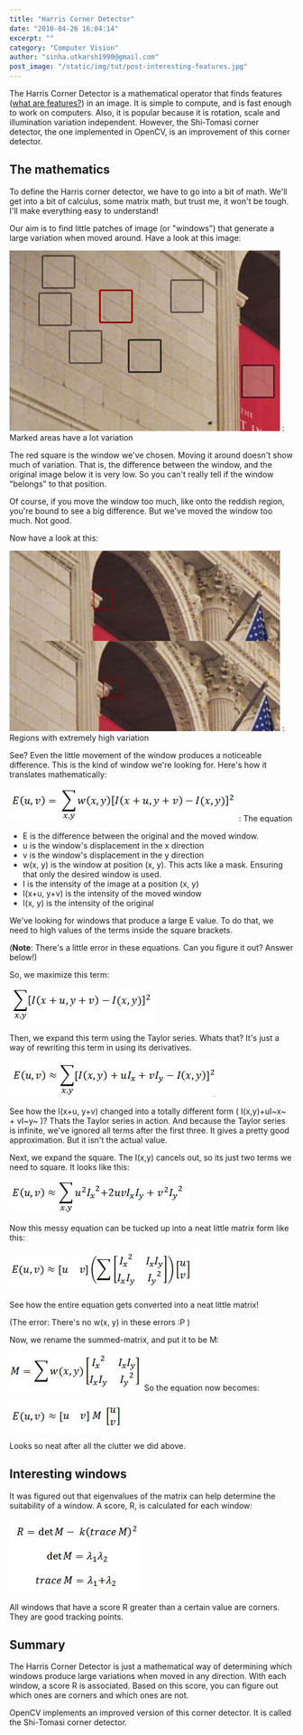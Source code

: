 ```yaml
---
title: "Harris Corner Detector"
date: "2010-04-26 16:04:14"
excerpt: ""
category: "Computer Vision"
author: "sinha.utkarsh1990@gmail.com"
post_image: "/static/img/tut/post-interesting-features.jpg"
---
```


The Harris Corner Detector is a mathematical operator that finds features ([what are features?](/tutorials/features-what-are-they/)) in an image. It is simple to compute, and is fast enough to work on computers. Also, it is popular because it is rotation, scale and illumination variation independent. However, the Shi-Tomasi corner detector, the one implemented in OpenCV, is an improvement of this corner detector.

## The mathematics

To define the Harris corner detector, we have to go into a bit of math. We'll get into a bit of calculus, some matrix math, but trust me, it won't be tough. I'll make everything easy to understand!

Our aim is to find little patches of image (or "windows") that generate a large variation when moved around. Have a look at this image:

![](/static/img/tut/harris-low-variation.jpg)
: Marked areas have a lot variation

The red square is the window we've chosen. Moving it around doesn't show much of variation. That is, the difference between the window, and the original image below it is very low. So you can't really tell if the window "belongs" to that position.

Of course, if you move the window too much, like onto the reddish region, you're bound to see a big difference. But we've moved the window too much. Not good.

Now have a look at this:

![](/static/img/tut/harris-high-variation.jpg)
: Regions with extremely high variation

See? Even the little movement of the window produces a noticeable difference. This is the kind of window we're looking for. Here's how it translates mathematically:

![](/static/img/tut/harris-equation1.jpg)
: The equation

  * E is the difference between the original and the moved window.
  * u is the window's displacement in the x direction
  * v is the window's displacement in the y direction
  * w(x, y) is the window at position (x, y). This acts like a mask. Ensuring that only the desired window is used.
  * I is the intensity of the image at a position (x, y)
  * I(x+u, y+v) is the intensity of the moved window
  * I(x, y) is the intensity of the original

We've looking for windows that produce a large E value. To do that, we need to high values of the terms inside the square brackets.

(**Note**: There's a little error in these equations. Can you figure it out? Answer below!)

So, we maximize this term:

![](/static/img/tut/harris-equation2.jpg)

Then, we expand this term using the Taylor series. Whats that? It's just a way of rewriting this term in using its derivatives.

![](/static/img/tut/harris-equation3.jpg)

See how the I(x+u, y+v) changed into a totally different form ( I(x,y)+uI~x~ \+ vI~y~ )? Thats the Taylor series in action. And because the Taylor series is infinite, we've ignored all terms after the first three. It gives a pretty good approximation. But it isn't the actual value.

Next, we expand the square. The I(x,y) cancels out, so its just two terms we need to square. It looks like this:

![](/static/img/tut/harris-equation4.jpg)

Now this messy equation can be tucked up into a neat little matrix form like this:

![](/static/img/tut/harris-equation5.jpg)

See how the entire equation gets converted into a neat little matrix!

(The error: There's no w(x, y) in these errors :P )

Now, we rename the summed-matrix, and put it to be M:

![](/static/img/tut/harris-equation6.jpg)So the equation now becomes:

![](/static/img/tut/harris-equation7.jpg)

Looks so neat after all the clutter we did above.

## Interesting windows

It was figured out that eigenvalues of the matrix can help determine the suitability of a window. A score, R, is calculated for each window:

![](/static/img/tut/harris-equation8.jpg)

All windows that have a score R greater than a certain value are corners. They are good tracking points.

## Summary

The Harris Corner Detector is just a mathematical way of determining which windows produce large variations when moved in any direction. With each window, a score R is associated. Based on this score, you can figure out which ones are corners and which ones are not.

OpenCV implements an improved version of this corner detector. It is called the Shi-Tomasi corner detector.
